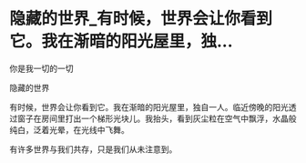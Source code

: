 # 隐藏的世界_有时候，世界会让你看到它。我在渐暗的阳光屋里，独...

你是我一切的一切

隐藏的世界

有时候，世界会让你看到它。我在渐暗的阳光屋里，独自一人。临近傍晚的阳光透过窗子在房间里打出一个梯形光块儿。我抬头，看到灰尘粒在空气中飘浮，水晶般纯白，泛着光晕，在光线中飞舞。

有许多世界与我们共存，只是我们从未注意到。